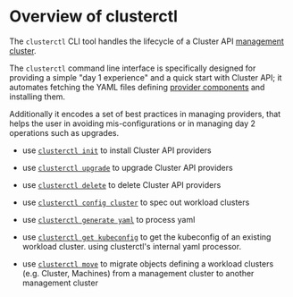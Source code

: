 # Overview of clusterctl

The `clusterctl` CLI tool handles the lifecycle of a Cluster API [management cluster].

The `clusterctl` command line interface is specifically designed for providing a simple "day 1 experience" and a
quick start with Cluster API; it automates fetching the YAML files defining [provider components] and installing them.

Additionally it encodes a set of best practices in managing providers, that helps the user in avoiding
mis-configurations or in managing day 2 operations such as upgrades.

* use [`clusterctl init`](commands/init.md) to install Cluster API providers
* use [`clusterctl upgrade`](commands/upgrade.md) to upgrade Cluster API providers
* use [`clusterctl delete`](commands/delete.md) to delete Cluster API providers

* use [`clusterctl config cluster`](commands/config-cluster.md) to spec out workload clusters
* use [`clusterctl generate yaml`](commands/generate-yaml.md) to process yaml
* use [`clusterctl get kubeconfig`](commands/get-kubeconfig.md) to get the kubeconfig of an existing workload cluster.
  using clusterctl's internal yaml processor.
* use [`clusterctl move`](commands/move.md) to migrate objects defining a workload clusters (e.g. Cluster, Machines) from a management cluster to another management cluster

<!-- links -->
[management cluster]: ../reference/glossary.md#management-cluster
[provider components]: ../reference/glossary.md#provider-components
